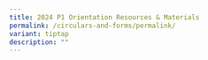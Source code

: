 ```yaml
---
title: 2024 P1 Orientation Resources & Materials
permalink: /circulars-and-forms/permalink/
variant: tiptap
description: ""
---
```

